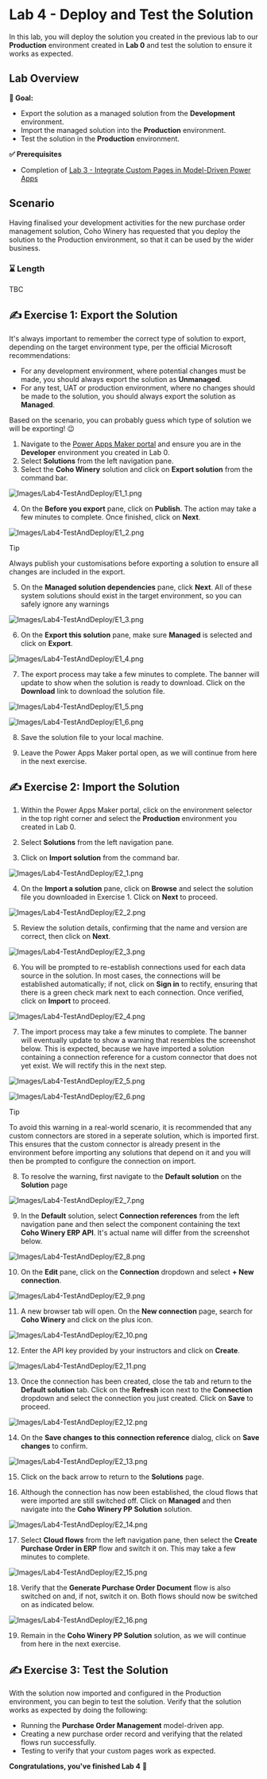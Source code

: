 # Lab 4 - Deploy and Test the Solution

In this lab, you will deploy the solution you created in the previous lab to our **Production** environment created in **Lab 0** and test the solution to ensure it works as expected.

## Lab Overview

**🎯 Goal:**

- Export the solution as a managed solution from the **Development** environment.
- Import the managed solution into the **Production** environment.
- Test the solution in the **Production** environment.

**✅ Prerequisites** 

- Completion of [Lab 3 - Integrate Custom Pages in Model-Driven Power Apps](Lab3-IntegrateCustomPagesInModelDrivenPowerApps.md)

## Scenario

Having finalised your development activities for the new purchase order management solution, Coho Winery has requested that you deploy the solution to the Production environment, so that it can be used by the wider business.

### ⌛ Length

TBC

## ✍️ Exercise 1: Export the Solution

It's always important to remember the correct type of solution to export, depending on the target environment type, per the official Microsoft recommendations:
- For any development environment, where potential changes must be made, you should always export the solution as **Unmanaged**.
- For any test, UAT or production environment, where no changes should be made to the solution, you should always export the solution as **Managed**.

Based on the scenario, you can probably guess which type of solution we will be exporting! 😉

1. Navigate to the [Power Apps Maker portal](https://make.powerapps.com) and ensure you are in the **Developer** environment you created in Lab 0.
2. Select **Solutions** from the left navigation pane.
3. Select the **Coho Winery** solution and click on **Export solution** from the command bar.

![Images/Lab4-TestAndDeploy/E1_1.png](Images/Lab4-TestAndDeploy/E1_1.png)

4. On the **Before you export** pane, click on **Publish**. The action may take a few minutes to complete. Once finished, click on **Next**.

![Images/Lab4-TestAndDeploy/E1_2.png](Images/Lab4-TestAndDeploy/E1_2.png)

>[!TIP]
> Always publish your customisations before exporting a solution to ensure all changes are included in the export.

5. On the **Managed solution dependencies** pane, click **Next**. All of these system solutions should exist in the target environment, so you can safely ignore any warnings

![Images/Lab4-TestAndDeploy/E1_3.png](Images/Lab4-TestAndDeploy/E1_3.png)

6. On the **Export this solution** pane, make sure **Managed** is selected and click on **Export**.

![Images/Lab4-TestAndDeploy/E1_4.png](Images/Lab4-TestAndDeploy/E1_4.png)

7. The export process may take a few minutes to complete. The banner will update to show when the solution is ready to download. Click on the **Download** link to download the solution file.

![Images/Lab4-TestAndDeploy/E1_5.png](Images/Lab4-TestAndDeploy/E1_5.png)

![Images/Lab4-TestAndDeploy/E1_6.png](Images/Lab4-TestAndDeploy/E1_6.png)

8. Save the solution file to your local machine.

9. Leave the Power Apps Maker portal open, as we will continue from here in the next exercise.

## ✍️ Exercise 2: Import the Solution

1. Within the Power Apps Maker portal, click on the environment selector in the top right corner and select the **Production** environment you created in Lab 0.

2. Select **Solutions** from the left navigation pane.

3. Click on **Import solution** from the command bar.

![Images/Lab4-TestAndDeploy/E2_1.png](Images/Lab4-TestAndDeploy/E2_1.png)

4. On the **Import a solution** pane, click on **Browse** and select the solution file you downloaded in Exercise 1. Click on **Next** to proceed.

![Images/Lab4-TestAndDeploy/E2_2.png](Images/Lab4-TestAndDeploy/E2_2.png)

5. Review the solution details, confirming that the name and version are correct, then click on **Next**.

![Images/Lab4-TestAndDeploy/E2_3.png](Images/Lab4-TestAndDeploy/E2_3.png)

6. You will be prompted to re-establish connections used for each data source in the solution. In most cases, the connections will be established automatically; if not, click on **Sign in** to rectify, ensuring that there is a green check mark next to each connection. Once verified, click on **Import** to proceed.

![Images/Lab4-TestAndDeploy/E2_4.png](Images/Lab4-TestAndDeploy/E2_4.png)

7. The import process may take a few minutes to complete. The banner will eventually update to show a warning that resembles the screenshot below. This is expected, because we have imported a solution containing a connection reference for a custom connector that does not yet exist. We will rectify this in the next step.

![Images/Lab4-TestAndDeploy/E2_5.png](Images/Lab4-TestAndDeploy/E2_5.png)

![Images/Lab4-TestAndDeploy/E2_6.png](Images/Lab4-TestAndDeploy/E2_6.png)

> [!TIP]
> To avoid this warning in a real-world scenario, it is recommended that any custom connectors are stored in a seperate solution, which is imported first. This ensures that the custom connector is already present in the environment before importing any solutions that depend on it and you will then be prompted to configure the connection on import.

8. To resolve the warning, first navigate to the **Default solution** on the **Solution** page

![Images/Lab4-TestAndDeploy/E2_7.png](Images/Lab4-TestAndDeploy/E2_7.png)

9. In the **Default** solution, select **Connection references** from the left navigation pane and then select the component containing the text **Coho Winery ERP API**. It's actual name will differ from the screenshot below.

![Images/Lab4-TestAndDeploy/E2_8.png](Images/Lab4-TestAndDeploy/E2_8.png)

10. On the **Edit** pane, click on the **Connection** dropdown and select **+ New connection**.

![Images/Lab4-TestAndDeploy/E2_9.png](Images/Lab4-TestAndDeploy/E2_9.png)

11. A new browser tab will open. On the **New connection** page, search for **Coho Winery** and click on the plus icon.

![Images/Lab4-TestAndDeploy/E2_10.png](Images/Lab4-TestAndDeploy/E2_10.png)

12. Enter the API key provided by your instructors and click on **Create**.

![Images/Lab4-TestAndDeploy/E2_11.png](Images/Lab4-TestAndDeploy/E2_11.png)

13. Once the connection has been created, close the tab and return to the **Default solution** tab. Click on the **Refresh** icon next to the **Connection** dropdown and select the connection you just created. Click on **Save** to proceed.

![Images/Lab4-TestAndDeploy/E2_12.png](Images/Lab4-TestAndDeploy/E2_12.png)

14. On the **Save changes to this connection reference** dialog, click on **Save changes** to confirm.

![Images/Lab4-TestAndDeploy/E2_13.png](Images/Lab4-TestAndDeploy/E2_13.png)

15. Click on the back arrow to return to the **Solutions** page.

16. Although the connection has now been established, the cloud flows that were imported are still switched off. Click on **Managed** and then navigate into the **Coho Winery PP Solution** solution.

![Images/Lab4-TestAndDeploy/E2_14.png](Images/Lab4-TestAndDeploy/E2_14.png)

17. Select **Cloud flows** from the left navigation pane, then select the **Create Purchase Order in ERP** flow and switch it on. This may take a few minutes to complete.

![Images/Lab4-TestAndDeploy/E2_15.png](Images/Lab4-TestAndDeploy/E2_15.png)

18. Verify that the **Generate Purchase Order Document** flow is also switched on and, if not, switch it on. Both flows should now be switched on as indicated below.

![Images/Lab4-TestAndDeploy/E2_16.png](Images/Lab4-TestAndDeploy/E2_16.png)

19. Remain in the **Coho Winery PP Solution** solution, as we will continue from here in the next exercise.

## ✍️ Exercise 3: Test the Solution

With the solution now imported and configured in the Production environment, you can begin to test the solution. Verify that the solution works as expected by doing the following:

- Running the **Purchase Order Management** model-driven app.
- Creating a new purchase order record and verifying that the related flows run successfully.
- Testing to verify that your custom pages work as expected.

**Congratulations, you've finished Lab 4** 🥳